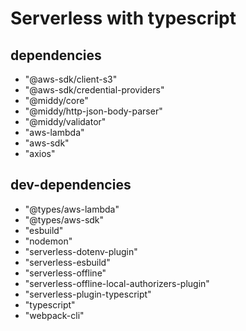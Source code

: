 # Serverless with typescript

## dependencies

- "@aws-sdk/client-s3"
- "@aws-sdk/credential-providers"
- "@middy/core"
- "@middy/http-json-body-parser"
- "@middy/validator"
- "aws-lambda"
- "aws-sdk"
- "axios"

## dev-dependencies

- "@types/aws-lambda"
- "@types/aws-sdk"
- "esbuild"
- "nodemon"
- "serverless-dotenv-plugin"
- "serverless-esbuild"
- "serverless-offline"
- "serverless-offline-local-authorizers-plugin"
- "serverless-plugin-typescript"
- "typescript"
- "webpack-cli"

